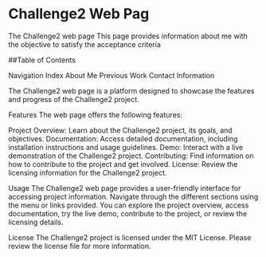# Challenge2 Web Pag
The Challenge2 web page 
This page provides information about me with the objective to satisfy the acceptance criteria

##Table of Contents

Navigation Index
About Me
Previous Work
Contact Information

The Challenge2 web page is a platform designed to showcase the features and progress of the Challenge2 project.

Features
The web page offers the following features:

Project Overview: Learn about the Challenge2 project, its goals, and objectives.
Documentation: Access detailed documentation, including installation instructions and usage guidelines.
Demo: Interact with a live demonstration of the Challenge2 project.
Contributing: Find information on how to contribute to the project and get involved.
License: Review the licensing information for the Challenge2 project.

Usage
The Challenge2 web page provides a user-friendly interface for accessing project information. Navigate through the different sections using the menu or links provided. You can explore the project overview, access documentation, try the live demo, contribute to the project, or review the licensing details.


License
The Challenge2 project is licensed under the MIT License. Please review the license file for more information.
